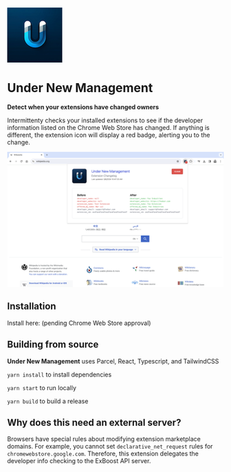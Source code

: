 ![Under New Management](src/logo128.png)

# Under New Management

**Detect when your extensions have changed owners**

Intermittenty checks your installed extensions to see if the developer information listed on the Chrome Web Store has changed. If anything is different, the extension icon will display a red badge, alerting you to the change.

![image](unm-screenshot-1280x800.png)

## Installation

Install here: (pending Chrome Web Store approval)

## Building from source

**Under New Management** uses Parcel, React, Typescript, and TailwindCSS

`yarn install` to install dependencies

`yarn start` to run locally

`yarn build` to build a release

## Why does this need an external server?

Browsers have special rules about modifying extension marketplace domains. For example, you cannot set `declarative_net_request` rules for `chromewebstore.google.com`. Therefore, this extension delegates the developer info checking to the ExBoost API server.
